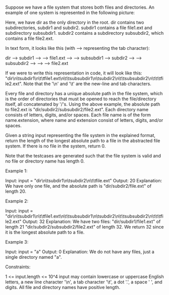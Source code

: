 Suppose we have a file system that stores both files and directories. An
example of one system is represented in the following picture:



Here, we have dir as the only directory in the root. dir contains two
subdirectories, subdir1 and subdir2. subdir1 contains a file file1.ext and
subdirectory subsubdir1. subdir2 contains a subdirectory subsubdir2, which
contains a file file2.ext.

In text form, it looks like this (with ⟶ representing the tab character):


dir
⟶ subdir1
⟶ ⟶ file1.ext
⟶ ⟶ subsubdir1
⟶ subdir2
⟶ ⟶ subsubdir2
⟶ ⟶ ⟶ file2.ext


If we were to write this representation in code, it will look like this:
"dir\n\tsubdir1\n\t\tfile1.ext\n\t\tsubsubdir1\n\tsubdir2\n\t\tsubsubdir2\n\t\t\tfile2.ext".
Note that the '\n' and '\t' are the new-line and tab characters.

Every file and directory has a unique absolute path in the file system, which
is the order of directories that must be opened to reach the file/directory
itself, all concatenated by '/'s. Using the above example, the absolute path
to file2.ext is "dir/subdir2/subsubdir2/file2.ext". Each directory name
consists of letters, digits, and/or spaces. Each file name is of the form
name.extension, where name and extension consist of letters, digits, and/or
spaces.

Given a string input representing the file system in the explained format,
return the length of the longest absolute path to a file in the abstracted
file system. If there is no file in the system, return 0.

Note that the testcases are generated such that the file system is valid and
no file or directory name has length 0.


Example 1:


Input: input = "dir\n\tsubdir1\n\tsubdir2\n\t\tfile.ext"
Output: 20
Explanation: We have only one file, and the absolute path is
"dir/subdir2/file.ext" of length 20.


Example 2:


Input: input =
"dir\n\tsubdir1\n\t\tfile1.ext\n\t\tsubsubdir1\n\tsubdir2\n\t\tsubsubdir2\n\t\t\tfile2.ext"
Output: 32
Explanation: We have two files:
"dir/subdir1/file1.ext" of length 21
"dir/subdir2/subsubdir2/file2.ext" of length 32.
We return 32 since it is the longest absolute path to a file.


Example 3:


Input: input = "a"
Output: 0
Explanation: We do not have any files, just a single directory named "a".



Constraints:


1 <= input.length <= 10^4
input may contain lowercase or uppercase English letters, a new line
character '\n', a tab character '\t', a dot '.', a space ' ', and digits.
All file and directory names have positive length.




